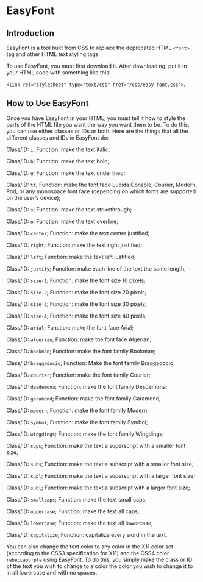 # EasyFont 

## Introduction

EasyFont is a tool built from CSS to replace the deprecated HTML `<font>` tag and other HTML text styling tags.

To use EasyFont, you must first download it.  After downloading, put it in your HTML code with something like this:

`<link rel="stylesheet" type="text/css" href="/css/easy-font.css">`.

## How to Use EasyFont

Once you have EasyFont in your HTML, you must tell it how to style the parts of the HTML file you want the way you want them to be.  To do this, you can use either classes or IDs or both.  Here are the things that all the different classes and IDs in EasyFont do:

Class/ID: `i`; Function:  make the text italic;

Class/ID: `b`; Function:  make the text bold;

Class/ID:  `u`; Function:  make the text underlined;

Class/ID:  `tt`; Function:  make the font face Lucida Console, Courier, Modern, Rod, or any monospace font face (depending on which fonts are supported on the user’s device);

Class/ID:  `s`; Function:  make the text strikethrough;

Class/ID:  `o`; Function:  make the text overline;

Class/ID:  `center`; Function:  make the text center justified;

Class/ID:  `right`; Function:  make the text right justified;

Class/ID:  `left`; Function:  make the text left justified;

Class/ID:  `justify`; Function: make each line of the text the same length;

Class/ID:  `size-1`; Function:  make the font size 10 pixels;

Class/ID:  `size-2`; Function:  make the font size 20 pixels;

Class/ID:  `size-3`; Function:  make the font size 30 pixels;

Class/ID:  `size-4`; Function:  make the font size 40 pixels;

Class/ID:  `arial`; Function:  make the font face Arial;

Class/ID:  `algerian`; Function:  make the font face Algerian;
 
Class/ID:  `bookman`; Function:  make the font family Bookman;

Class/ID:  `braggadocio`; Function: Make the font family Braggadocio;

Class/ID:  `courier`; Function:  make the font family Courier;

Class/ID:  `desdemona`; Function:  make the font family Desdemona;

Class/ID:  `garamond`; Function:  make the font family Garamond;

Class/ID:  `modern`; Function:  make the font family Modern;

Class/ID:  `symbol`; Function:  make the font family Symbol;

Class/ID:  `wingdings`; Function:  make the font family Wingdings;

Class/ID:  `sups`; Function:  make the text a superscript with a smaller font size;  

Class/ID:  `subs`; Function: make the text a subscript with a smaller font size;

Class/ID:  `supl`; Function:  make the text a superscript with a larger font size;

Class/ID:  `subl`; Function:  make the text a subscript with a larger font size;  

Class/ID:  `smallcaps`; Function:  make the text small caps;

Class/ID:  `uppercase`; Function:  make the text all caps;

Class/ID:  `lowercase`; Function:  make the text all lowercase;

Class/ID:  `capitalize`; Function:  capitalize every word in the text.

You can also change the text color to any color in the X11 color set (according to the CSS3 specification for X11) and the CSS4 color `rebeccapurple` using EasyFont. To do this, you simply make the class or ID of the text you wish to change to a color the color you wish to change it to in all lowercase and with no spaces.
